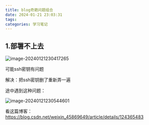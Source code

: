 ```yaml
---
title: blog奇葩问题组合
date: 2024-01-21 23:03:31
tags:
categories: 学习笔记
---
```


## 1.部署不上去

![image-20240121230417265](https://insey.oss-cn-shenzhen.aliyuncs.com/kin/202401212304342.png)

可能ssh密钥有问题

解决：把ssh密钥删了重新弄一遍

途中遇到这种问题：

![image-20240121230544601](https://insey.oss-cn-shenzhen.aliyuncs.com/kin/202401212305629.png)

看这篇博客：https://blog.csdn.net/weixin_45869649/article/details/124365483
